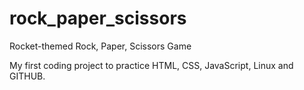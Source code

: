 # rock_paper_scissors
Rocket-themed Rock, Paper, Scissors Game 

My first coding project to practice HTML, CSS, JavaScript, Linux and GITHUB.
